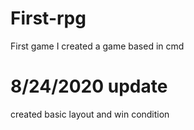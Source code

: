 # First-rpg
First game I created
a game based in cmd

# 8/24/2020 update
created basic layout and win condition
